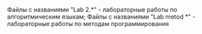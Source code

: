 Файлы с названиями "Lab 2.*" - лабораторные работы по алгоритмическим языкам;
Файлы с названиями "Lab metod *" -  лабораторные работы по методам программирования
